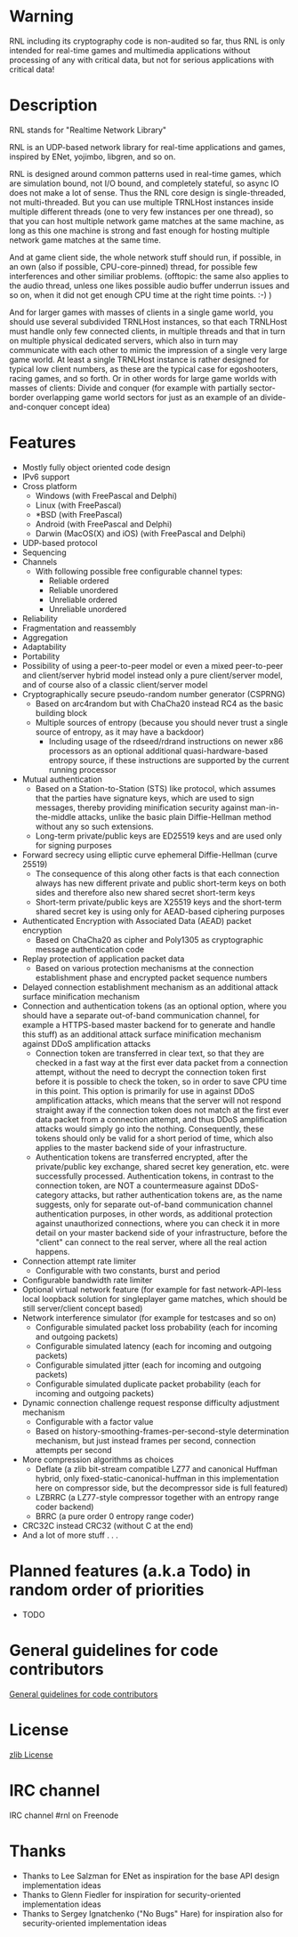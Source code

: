 # Warning

RNL including its cryptography code is non-audited so far, thus RNL is only intended for real-time games and multimedia applications without processing of any with critical data, but not for serious applications with critical data!

# Description

RNL stands for "Realtime Network Library" 
 
RNL is an UDP-based network library for real-time applications and games, inspired by ENet, yojimbo, libgren, and so on.

RNL is designed around common patterns used in real-time games, which are simulation bound, not I/O bound, and completely stateful, so async IO does not make a lot of sense. Thus the RNL core design is single-threaded, not multi-threaded. But you can use multiple TRNLHost instances inside multiple different threads (one to very few instances per one thread), so that you can host multiple network game matches at the same machine, as long as this one machine is strong and fast enough for hosting multiple network game matches at the same time.

And at game client side, the whole network stuff should run, if possible, in an own (also if possible, CPU-core-pinned) thread, for possible few interferences and other similiar problems. (offtopic: the same also applies to the audio thread, unless one likes possible audio buffer underrun issues and so on, when it did not get enough CPU time at the right time points. :-) )
 
And for larger games with masses of clients in a single game world, you should use several subdivided TRNLHost instances, so that each TRNLHost must handle only few connected clients, in multiple threads and that in turn on multiple physical dedicated servers, which also in turn may communicate with each other to mimic the impression of a single very large game world. At least a single TRNLHost instance is rather designed for typical low client numbers, as these
are the typical case for egoshooters, racing games, and so forth. Or in other words for large game worlds with masses of clients: Divide and conquer (for example with partially sector-border overlapping game world sectors for just as an example of an divide-and-conquer concept idea)
 
# Features

   - Mostly fully object oriented code design
   - IPv6 support
   - Cross platform
       - Windows (with FreePascal and Delphi)
       - Linux (with FreePascal)
       - *BSD (with FreePascal)
       - Android (with FreePascal and Delphi)
       - Darwin (MacOS(X) and iOS) (with FreePascal and Delphi)
   - UDP-based protocol
   - Sequencing
   - Channels
       - With following possible free configurable channel types: 
           - Reliable ordered
           - Reliable unordered
           - Unreliable ordered
           - Unreliable unordered
   - Reliability
   - Fragmentation and reassembly
   - Aggregation
   - Adaptability
   - Portability
   - Possibility of using a peer-to-peer model or even a mixed peer-to-peer and client/server hybrid model instead only a pure client/server model, and of course also of a classic client/server model 
   - Cryptographically secure pseudo-random number generator (CSPRNG)
       - Based on arc4random but with ChaCha20 instead RC4 as the basic building block
       - Multiple sources of entropy (because you should never trust a single source of
         entropy, as it may have a backdoor)
           - Including usage of the rdseed/rdrand instructions on newer x86 processors as an optional additional quasi-hardware-based entropy source, if these instructions are supported by the current running processor
   - Mutual authentication
       - Based on a Station-to-Station (STS) like protocol, which assumes that the parties have signature keys, which are used to sign messages, thereby providing minification security against man-in-the-middle attacks, unlike the basic plain Diffie-Hellman method without any so such extensions.
       - Long-term private/public keys are ED25519 keys and are used only for signing purposes
   - Forward secrecy using elliptic curve ephemeral Diffie-Hellman (curve 25519)
       - The consequence of this along other facts is that each connection always has new different private and public short-term keys on both sides and therefore also new shared secret short-term keys
       - Short-term private/public keys are X25519 keys and the short-term shared secret key is using only for AEAD-based ciphering purposes
   - Authenticated Encryption with Associated Data (AEAD) packet encryption
       - Based on ChaCha20 as cipher and Poly1305 as cryptographic message authentication code
   - Replay protection of application packet data
       - Based on various protection mechanisms at the connection establishment phase and encrypted packet sequence numbers
   - Delayed connection establishment mechanism as an additional attack surface minification mechanism
   - Connection and authentication tokens (as an optional option, where you should have a separate out-of-band communication channel, for example a HTTPS-based master backend for to generate and handle this stuff) as an additional attack surface minification mechanism against DDoS amplification attacks
       - Connection token are transferred in clear text, so that they are checked in a fast way at the first ever data packet from a connection attempt, without the need to decrypt the connection token first before it is possible to check the token, so in order to save CPU time in this point. This option is primarily for use in against DDoS amplification attacks, which means that the server will not respond straight away if the connection token does not match at the first ever data packet from a connection attempt, and thus DDoS amplification attacks would simply go into the nothing. Consequently, these tokens should only be valid for a short period of time, which also applies to the master backend side of your infrastructure.
       - Authentication tokens are transferred encrypted, after the private/public key exchange, shared secret key generation, etc. were successfully processed. Authentication tokens, in contrast to the connection token, are NOT a countermeasure against DDoS-category attacks, but rather authentication tokens are, as the name suggests, only for separate out-of-band communication channel authentication purposes, in other words, as additional protection against unauthorized connections, where you can check it in more detail on your master backend side of your infrastructure, before the "client" can connect to the real server, where all the real action happens.
   - Connection attempt rate limiter
       - Configurable with two constants, burst and period
   - Configurable bandwidth rate limiter
   - Optional virtual network feature (for example for fast network-API-less local loopback solution for singleplayer game matches, which should be still server/client concept based)
   - Network interference simulator (for example for testcases and so on)
       - Configurable simulated packet loss probability (each for incoming and outgoing packets)
       - Configurable simulated latency (each for incoming and outgoing packets)
       - Configurable simulated jitter (each for incoming and outgoing packets)
       - Configurable simulated duplicate packet probability (each for incoming and outgoing packets)
   - Dynamic connection challenge request response difficulty adjustment mechanism
       - Configurable with a factor value
       - Based on history-smoothing-frames-per-second-style determination mechanism, but just instead frames per second, connection attempts per second
   - More compression algorithms as choices
       - Deflate (a zlib bit-stream compatible LZ77 and canonical Huffman hybrid, only fixed-static-canonical-huffman in this implementation here on compressor side, but the decompressor side is full featured)
       - LZBRRC (a LZ77-style compressor together with an entropy range coder backend)
       - BRRC (a pure order 0 entropy range coder)
   - CRC32C instead CRC32 (without C at the end)
   - And a lot of more stuff  . . .

# Planned features (a.k.a Todo) in random order of priorities

   - TODO

# General guidelines for code contributors 

[General guidelines for code contributors](CONTRIBUTING.md)

# License

[zlib License](LICENSE)

# IRC channel

IRC channel #rnl on Freenode

 # Thanks

   - Thanks to Lee Salzman for ENet as inspiration for the base API design implementation ideas
   - Thanks to Glenn Fiedler for inspiration for security-oriented implementation ideas
   - Thanks to Sergey Ignatchenko ("No Bugs" Hare) for inspiration also for security-oriented implementation ideas

